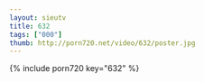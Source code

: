 ```yaml
--- 
layout: sieutv
title: 632
tags: ["000"]
thumb: http://porn720.net/video/632/poster.jpg
---
```

{% include porn720 key="632" %} 
